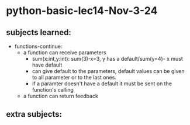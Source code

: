 # python-basic-lec14-Nov-3-24

## subjects learned:
    
* functions-continue:
  * a function can receive parameters
    * sum(x:int,y:int): sum(3)-x=3, y has a default/sum(y=4)- x must have default
    * can give default to the parameters, default values can be given to all parameter or to the last ones.
    * if a paramter doesn't have a default it must be sent on the function's calling 
  * a function can return feedback

## extra subjects:
